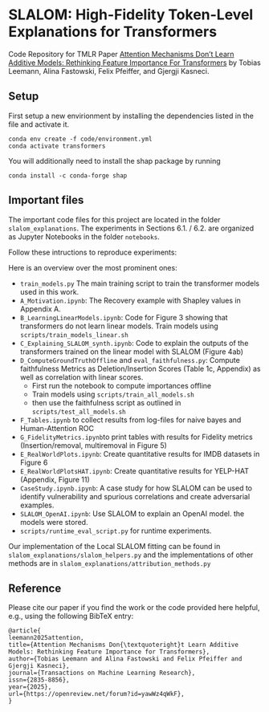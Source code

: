 # SLALOM: High-Fidelity Token-Level Explanations for Transformers

Code Repository for TMLR Paper [Attention Mechanisms Don’t Learn Additive Models: Rethinking Feature Importance For Transformers](https://openreview.net/pdf?id=yawWz4qWkF) by Tobias Leemann, Alina Fastowski, Felix Pfeiffer, and Gjergji Kasneci.

## Setup
First setup a new envirionment by installing the dependencies listed in the file and activate it.

```
conda env create -f code/environment.yml
conda activate transformers
```
You will additionally need to install the shap package by running
```
conda install -c conda-forge shap
```

## Important files

The important code files for this project are located in the folder ```slalom_explanations```.
The experiments in Sections 6.1. / 6.2. are organized as Jupyter Notebooks in the folder ```notebooks```. 

Follow these intructions to reproduce experiments:

Here is an overview over the most prominent ones:
- ```train_models.py``` The main training script to train the transformer models used in this work.
- ```A_Motivation.ipynb```: The Recovery example with Shapley values in Appendix A.
- ```B_LearningLinearModels.ipynb```: Code for Figure 3 showing that transformers do not learn linear models. Train models using ```scripts/train_models_linear.sh```
- ```C_Explaining_SLALOM_synth.ipynb```: Code to explain the outputs of the transformers trained on the linear model with SLALOM (Figure 4ab)
- ```D_ComputeGroundTruthOffline``` and ```eval_faithfulness.py```: Compute faithfulness Metrics as Deletion/Insertion Scores (Table 1c, Appendix) as well as correlation with linear scores.
    - First run the notebook to compute importances offline
    - Train models using ```scripts/train_all_models.sh```
    - then use the faithfulness script as outlined in ```scripts/test_all_models.sh```
- ```F_Tables.ipynb``` to collect results from log-files for naive bayes and Human-Attention ROC
- ```G_FidelityMetrics.ipynb```to print tables with results for Fidelity metrics (Insertion/removal, multiremoval in Figure 5)
- ```E_RealWorldPlots.ipynb```: Create quantitative results for IMDB datasets in Figure 6
- ```E_RealWorldPlotsHAT.ipynb```: Create quantitative results for YELP-HAT (Appendix, Figure 11)
- ```CaseStudy.ipynb.ipynb```: A case study for how SLALOM can be used to identify vulnerability and spurious correlations and create adversarial examples.
- ```SLALOM_OpenAI.ipynb```: Use SLALOM to explain an OpenAI model.
the models were stored.
- ```scripts/runtime_eval_script.py``` for runtime experiments.


Our implementation of the Local SLALOM fitting can be found in ```slalom_explanations/slalom_helpers.py``` and the implementations of other methods are in ```slalom_explanations/attribution_methods.py```

## Reference

Please cite our paper if you find the work or the code provided here helpful, e.g., using the following BibTeX entry:
```
@article{
leemann2025attention,
title={Attention Mechanisms Don{\textquoteright}t Learn Additive Models: Rethinking Feature Importance for Transformers},
author={Tobias Leemann and Alina Fastowski and Felix Pfeiffer and Gjergji Kasneci},
journal={Transactions on Machine Learning Research},
issn={2835-8856},
year={2025},
url={https://openreview.net/forum?id=yawWz4qWkF},
}
```
